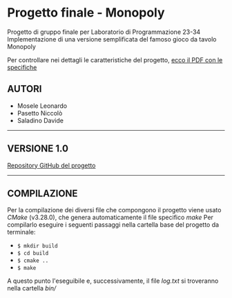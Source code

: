 # Progetto finale - Monopoly

Progetto di gruppo finale per Laboratorio di Programmazione 23-34
Implementazione di una versione semplificata del famoso gioco da tavolo Monopoly

Per controllare nei dettagli le caratteristiche del progetto, [ecco il PDF con le specifiche](ProgettoFinale_Monopoly.pdf)

## **AUTORI**
 
 - Mosele Leonardo
 - Pasetto Niccolò
 - Saladino Davide

---

## **VERSIONE 1.0**

[Repository GitHub del progetto](https://github.com/paznico/Monopoly "GitHub repo")

---

## **COMPILAZIONE**

Per la compilazione dei diversi file che compongono il progetto viene usato _CMake_ (v3.28.0), che genera automaticamente il file specifico _make_
Per compilarlo eseguire i seguenti passaggi nella cartella base del progetto da terminale:

 - ``` $ mkdir build ```
 - ``` $ cd build ```
 - ``` $ cmake .. ```
 - ``` $ make ```

A questo punto l'eseguibile e, successivamente, il file _log.txt_ si troveranno nella cartella _bin/_
